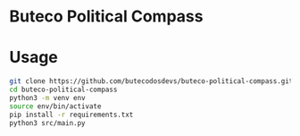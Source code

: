 # Buteco Political Compass

# Usage
```bash
git clone https://github.com/butecodosdevs/buteco-political-compass.git
cd buteco-political-compass
python3 -m venv env
source env/bin/activate
pip install -r requirements.txt
python3 src/main.py
```
